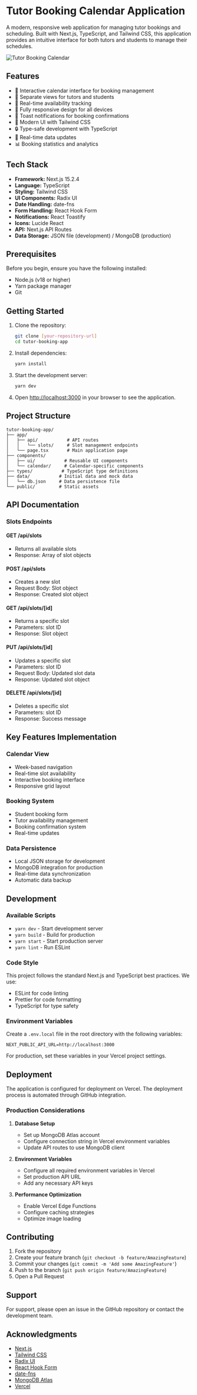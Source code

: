 # Tutor Booking Calendar Application

A modern, responsive web application for managing tutor bookings and scheduling. Built with Next.js, TypeScript, and Tailwind CSS, this application provides an intuitive interface for both tutors and students to manage their schedules.

![Tutor Booking Calendar](https://via.placeholder.com/800x400?text=Tutor+Booking+Calendar)

## Features

- 📅 Interactive calendar interface for booking management
- 👥 Separate views for tutors and students
- 🎯 Real-time availability tracking
- 📱 Fully responsive design for all devices
- 🔔 Toast notifications for booking confirmations
- 🎨 Modern UI with Tailwind CSS
- 🔒 Type-safe development with TypeScript
- 🔄 Real-time data updates
- 📊 Booking statistics and analytics

## Tech Stack

- **Framework:** Next.js 15.2.4
- **Language:** TypeScript
- **Styling:** Tailwind CSS
- **UI Components:** Radix UI
- **Date Handling:** date-fns
- **Form Handling:** React Hook Form
- **Notifications:** React Toastify
- **Icons:** Lucide React
- **API:** Next.js API Routes
- **Data Storage:** JSON file (development) / MongoDB (production)

## Prerequisites

Before you begin, ensure you have the following installed:
- Node.js (v18 or higher)
- Yarn package manager
- Git

## Getting Started

1. Clone the repository:
   ```bash
   git clone [your-repository-url]
   cd tutor-booking-app
   ```

2. Install dependencies:
   ```bash
   yarn install
   ```

3. Start the development server:
   ```bash
   yarn dev
   ```

4. Open [http://localhost:3000](http://localhost:3000) in your browser to see the application.

## Project Structure

```
tutor-booking-app/
├── app/
│   ├── api/           # API routes
│   │   └── slots/     # Slot management endpoints
│   └── page.tsx       # Main application page
├── components/
│   ├── ui/           # Reusable UI components
│   └── calendar/     # Calendar-specific components
├── types/           # TypeScript type definitions
├── data/           # Initial data and mock data
│   └── db.json     # Data persistence file
└── public/         # Static assets
```

## API Documentation

### Slots Endpoints

#### GET /api/slots
- Returns all available slots
- Response: Array of slot objects

#### POST /api/slots
- Creates a new slot
- Request Body: Slot object
- Response: Created slot object

#### GET /api/slots/[id]
- Returns a specific slot
- Parameters: slot ID
- Response: Slot object

#### PUT /api/slots/[id]
- Updates a specific slot
- Parameters: slot ID
- Request Body: Updated slot data
- Response: Updated slot object

#### DELETE /api/slots/[id]
- Deletes a specific slot
- Parameters: slot ID
- Response: Success message

## Key Features Implementation

### Calendar View
- Week-based navigation
- Real-time slot availability
- Interactive booking interface
- Responsive grid layout

### Booking System
- Student booking form
- Tutor availability management
- Booking confirmation system
- Real-time updates

### Data Persistence
- Local JSON storage for development
- MongoDB integration for production
- Real-time data synchronization
- Automatic data backup

## Development

### Available Scripts

- `yarn dev` - Start development server
- `yarn build` - Build for production
- `yarn start` - Start production server
- `yarn lint` - Run ESLint

### Code Style

This project follows the standard Next.js and TypeScript best practices. We use:
- ESLint for code linting
- Prettier for code formatting
- TypeScript for type safety

### Environment Variables

Create a `.env.local` file in the root directory with the following variables:

```env
NEXT_PUBLIC_API_URL=http://localhost:3000
```

For production, set these variables in your Vercel project settings.

## Deployment

The application is configured for deployment on Vercel. The deployment process is automated through GitHub integration.

### Production Considerations

1. **Database Setup**
   - Set up MongoDB Atlas account
   - Configure connection string in Vercel environment variables
   - Update API routes to use MongoDB client

2. **Environment Variables**
   - Configure all required environment variables in Vercel
   - Set production API URL
   - Add any necessary API keys

3. **Performance Optimization**
   - Enable Vercel Edge Functions
   - Configure caching strategies
   - Optimize image loading

## Contributing

1. Fork the repository
2. Create your feature branch (`git checkout -b feature/AmazingFeature`)
3. Commit your changes (`git commit -m 'Add some AmazingFeature'`)
4. Push to the branch (`git push origin feature/AmazingFeature`)
5. Open a Pull Request



## Support

For support, please open an issue in the GitHub repository or contact the development team.

## Acknowledgments

- [Next.js](https://nextjs.org/)
- [Tailwind CSS](https://tailwindcss.com/)
- [Radix UI](https://www.radix-ui.com/)
- [React Hook Form](https://react-hook-form.com/)
- [date-fns](https://date-fns.org/)
- [MongoDB Atlas](https://www.mongodb.com/cloud/atlas)
- [Vercel](https://vercel.com)
